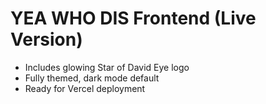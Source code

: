 # YEA WHO DIS Frontend (Live Version)
- Includes glowing Star of David Eye logo
- Fully themed, dark mode default
- Ready for Vercel deployment
